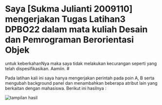 # Saya [Sukma Julianti 2009110] mengerjakan Tugas Latihan3 DPBO22 dalam mata kuliah Desain dan Pemrograman Berorientasi Objek 
untuk keberkahanNya maka saya tidak melakukan kecurangan seperti yang telah dispesifikasikan. Aamiin. #

Pada latihan kali ini saya hanya mengerjakan perintah pada poin A, B serta mengubah background panel dan menambahkan beberapa atribut lain yang berkaitan dengan mahasiswa. Berikut ini hasilnya :

![tampilan hasil](https://user-images.githubusercontent.com/99456332/159302982-8a9aaac6-6b17-4549-b783-919d238d6380.png)

